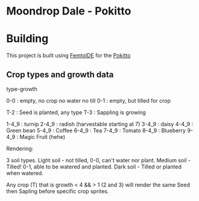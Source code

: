 # Moondrop Dale - Pokitto

# Building
This project is built using [FemtoIDE](github.com/felipemanga/femtoIDE) for the [Pokitto](https://talk.pokitto.com/)

## Crop types and growth data

type-growth

0-0 : empty, no crop no water no till
0-1 : empty, but tilled for crop

T-2 : Seed is planted, any type
T-3 : Sappling is growing 

1-4_9 : turnip 
2-4_9 : radish (harvestable starting at 7)
3-4_9 : daisy
4-4_9 : Green bean
5-4_9 : Coffee
6-4_9 : Tea
7-4_9 : Tomato
8-4_9 : Blueberry
9-4_9 : Magic Fruit (hehe)


Rendering:

3 soil types.
Light soil - not tilled, 0-0, can't water nor plant.
Medium soil - Tilled! 0-1, able to be watered and planted.
Dark soil - Tilled or planted when watered.

Any crop (T) that is growth < 4 && > 1 (2 and 3) will render 
the same Seed then Sapling before specific crop sprites.


